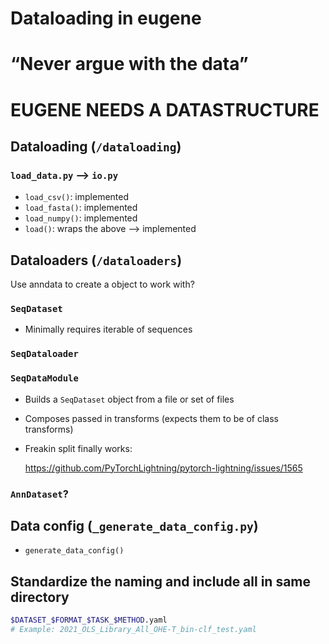 # Dataloading in eugene

# “Never argue with the data”

# EUGENE NEEDS A DATASTRUCTURE

## Dataloading (`/dataloading`)

### `load_data.py` —> `io.py`

- `load_csv()`: implemented
- `load_fasta()`: implemented
- `load_numpy()`: implemented
- `load()`: wraps the above —> implemented

## Dataloaders (`/dataloaders`)

Use anndata to create a object to work with?

### `SeqDataset`

- Minimally requires iterable of sequences

### `SeqDataloader`

### `SeqDataModule`

- Builds a `SeqDataset` object from a file or set of files
- Composes passed in transforms (expects them to be of class transforms)
- Freakin split finally works:

    https://github.com/PyTorchLightning/pytorch-lightning/issues/1565


### `AnnDataset`?

## Data config (`_generate_data_config.py`)

- `generate_data_config()`

## Standardize the naming and include all in same directory

```bash
$DATASET_$FORMAT_$TASK_$METHOD.yaml
# Example: 2021_OLS_Library_All_OHE-T_bin-clf_test.yaml
```
